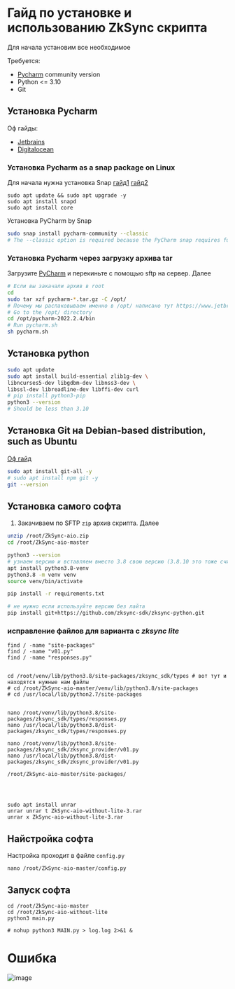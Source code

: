 # Гайд по установке и использованию ZkSync скрипта
Для начала установим все необходимое

Требуется:
- [Pycharm](https://www.jetbrains.com/pycharm/) community version
- Python <= 3.10
- Git
## Установка Pycharm
Оф гайды:
- [Jetbrains](https://www.jetbrains.com/help/pycharm/installation-guide.html)
- [Digitalocean](https://www.digitalocean.com/community/tutorials/install-pycharm-on-linux)
### Установка Pycharm as a snap package on Linux
Для начала нужна установка Snap [гайд1](https://www.linuxfordevices.com/tutorials/linux/snaps-in-linux) [гайд2](https://snapcraft.io/docs/installing-snapd)
```
sudo apt update && sudo apt upgrade -y
sudo apt install snapd 
sudo apt install core 
```
Установка PyCharm by Snap
```bash
sudo snap install pycharm-community --classic
# The --classic option is required because the PyCharm snap requires full access to the system, like a traditionally packaged application.
```
### Установка Pycharm через загрузку архива tar
Загрузите [PyCharm](https://www.jetbrains.com/pycharm/download/?section=linux#section=linux) и перекиньте с помощью sftp на сервер. Далее

```sh
# Если вы закачали архив в root
cd
sudo tar xzf pycharm-*.tar.gz -C /opt/
# Почему мы распаковываем именно в /opt/ написано тут https://www.jetbrains.com/help/pycharm/installation-guide.html#snap-install-tar
# Go to the /opt/ directory
cd /opt/pycharm-2022.2.4/bin
# Run pycharm.sh
sh pycharm.sh
```
## Установка python
```sh
sudo apt update
sudo apt install build-essential zlib1g-dev \
libncurses5-dev libgdbm-dev libnss3-dev \
libssl-dev libreadline-dev libffi-dev curl
# pip install python3-pip
python3 --version
# Should be less than 3.10
```
## Установка Git на Debian-based distribution, such as Ubuntu
[Оф гайд](https://git-scm.com/book/en/v2/Getting-Started-Installing-Git)
```sh
sudo apt install git-all -y
# sudo apt install npm git -y
git --version
```
## Установка самого софта
1. Закачиваем по SFTP `zip` архив скрипта. Далее
```sh
unzip /root/ZkSync-aio.zip
cd /root/ZkSync-aio-master

python3 --version
# узнаем версию и вставляем вместо 3.8 свою версию (3.8.10 это тоже считается как 3.8)
apt install python3.8-venv
python3.8 -m venv venv
source venv/bin/activate

pip install -r requirements.txt

# не нужно если используйте версию без лайта
pip install git+https://github.com/zksync-sdk/zksync-python.git
```
### исправление файлов для варианта с *zksync lite*
```
find / -name "site-packages"
find / -name "v01.py"
find / -name "responses.py"


cd /root/venv/lib/python3.8/site-packages/zksync_sdk/types # вот тут и находятся нужные нам файлы
# cd /root/ZkSync-aio-master/venv/lib/python3.8/site-packages
# cd /usr/local/lib/python2.7/site-packages


nano /root/venv/lib/python3.8/site-packages/zksync_sdk/types/responses.py
nano /usr/local/lib/python3.8/dist-packages/zksync_sdk/types/responses.py

nano /root/venv/lib/python3.8/site-packages/zksync_sdk/zksync_provider/v01.py
nano /usr/local/lib/python3.8/dist-packages/zksync_sdk/zksync_provider/v01.py

/root/ZkSync-aio-master/site-packages/




sudo apt install unrar
unrar unrar t ZkSync-aio-without-lite-3.rar
unrar x ZkSync-aio-without-lite-3.rar

```

## Найстройка софта
Настройка проходит в файле `config.py`
```
nano /root/ZkSync-aio-master/config.py
```

## Запуск софта
```
cd /root/ZkSync-aio-master
cd /root/ZkSync-aio-without-lite
python3 main.py

# nohup python3 MAIN.py > log.log 2>&1 &
```
# Ошибка
![image](https://github.com/TatianaDEV7/Guides/assets/98289003/ea1ce3d6-d191-4c98-8185-2851a3f10ab9)

